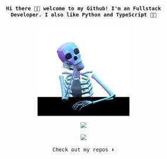 <h4 align="center"><samp> Hi there 👋🏾  welcome to my Github! I'm an Fullstack Developer. I also like Python and TypeScript 🚬🐍 </samp></h4>

<p align="center">
  <img width="250" src="./skeleton.gif">
</p>

<p align="center">
  <a href="https://linyers.dev" target="blank">
    <img src="https://skillicons.dev/icons?i=devto" />
  </a>
</p>

<p align="center">
  <a href="https://skillicons.dev">
    <img src="https://skillicons.dev/icons?i=python,django,docker,linux,postman,js,ts,html,css,react,nextjs,tailwind" />
  </a>
</p>

<p align="center"><samp>
Check out my repos ⬇️  
  </samp>
</p>
